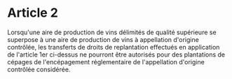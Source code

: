# Article 2

Lorsqu'une aire de production de vins délimités de qualité supérieure se superpose à une aire de production de vins à appellation d'origine contrôlée, les transferts de droits de replantation effectués en application de l'article 1er ci-dessus ne pourront être autorisés pour des plantations de cépages de l'encépagement réglementaire de l'appellation d'origine contrôlée considérée.
